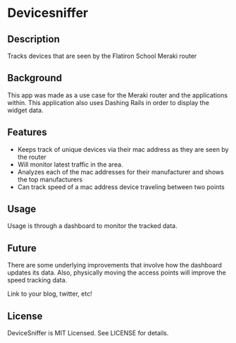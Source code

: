 # Devicesniffer

## Description

Tracks devices that are seen by the Flatiron School Meraki router

## Background

This app was made as a use case for the Meraki router and the applications within.  This application also uses Dashing Rails in order to display the widget data.

## Features

-  Keeps track of unique devices via their mac address as they are seen by the router
-  Will monitor latest traffic in the area.
-  Analyzes each of the mac addresses for their manufacturer and shows the top manufacturers
-  Can track speed of a mac address device traveling between two points

## Usage

Usage is through a dashboard to monitor the tracked data.

## Future

There are some underlying improvements that involve how the dashboard updates its data.  Also, physically moving the access points will improve the speed tracking data.

Link to your blog, twitter, etc!

## License

DeviceSniffer is MIT Licensed. See LICENSE for details.
